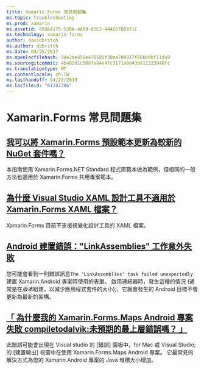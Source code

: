 ```yaml
---
title: Xamarin.Forms 常見問題集
ms.topic: troubleshooting
ms.prod: xamarin
ms.assetid: 89364175-53BA-4A09-B3E2-44AC67DD971C
ms.technology: xamarin-forms
author: davidbritch
ms.author: dabritch
ms.date: 04/25/2017
ms.openlocfilehash: 24e2ae456e478585f30aa704917f66bb0bf11da9
ms.sourcegitcommit: 4b402d1c508fa84e4fc3171a6e43b811323948fc
ms.translationtype: MT
ms.contentlocale: zh-TW
ms.lasthandoff: 04/23/2019
ms.locfileid: "61247786"
---
```

# <a name="xamarinforms-frequently-asked-questions"></a>Xamarin.Forms 常見問題集

## <a name="can-i-update-the-xamarinforms-default-template-to-a-newer-nuget-packageupdate-forms-templatemd"></a>[我可以將 Xamarin.Forms 預設範本更新為較新的 NuGet 套件嗎？](update-forms-template.md)
本指南使用 Xamarin.Forms.NET Standard 程式庫範本做為範例，但相同的一般方法也適用於 Xamarin.Forms 共用專案範本。

## <a name="why-doesnt-the-visual-studio-xaml-designer-work-for-xamarinforms-xaml-filesforms-xaml-designermd"></a>[為什麼 Visual Studio XAML 設計工具不適用於 Xamarin.Forms XAML 檔案？](forms-xaml-designer.md)
Xamarin.Forms 目前不支援視覺化設計工具的 XAML 檔案。

## <a name="android-build-error-the-linkassemblies-task-failed-unexpectedlyandroid-linkassemblies-errormd"></a>[Android 建置錯誤："LinkAssemblies" 工作意外失敗](android-linkassemblies-error.md)
您可能會看到一則錯誤訊息`The "LinkAssemblies" task failed unexpectedly`建置 Xamarin.Android 專案時使用的表單。 啟用連結器時，發生這種的情況 (通常是在*版本*組建，以減少應用程式套件的大小);，它就會發生的 Android 目標不會更新為最新的架構。 

## <a name="why-does-my-xamarinformsmaps-android-project-fail-with-compiletodalvik--unexpected-top-level-errormaps-compiletodalvik-errormd"></a>[「 為什麼我的 Xamarin.Forms.Maps Android 專案失敗 compiletodalvik:未預期的最上層錯誤嗎？ 」](maps-compiletodalvik-error.md)
此錯誤可能會出現在 Visual studio 的 [錯誤] 面板中，for Mac 或 Visual Studio; 的 [建置輸出] 視窗中在使用 Xamarin.Forms.Maps Android 專案。 它最常見的解決方式為您的 Xamarin.Android 專案的 Java 堆積大小增加。
